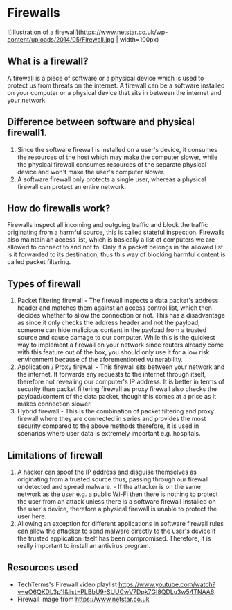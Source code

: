 # Firewalls
![Illustration of a firewall](https://www.netstar.co.uk/wp-content/uploads/2014/05/Firewall.jpg | width=100px)

## What is a firewall?
A firewall is a piece of software or a physical device which is used to protect us from threats on the internet. A firewall can be a software installed on your computer or a physical device that sits in between the internet and your network.

## Difference between software and physical firewall1. 
1. Since the software firewall is installed on a user's device, it consumes the resources of the host which may make the computer slower, while the physical firewall consumes resources of the separate physical device and won't make the user's computer slower.
2. A software firewall only protects a single user, whereas a physical firewall can protect an entire network.

## How do firewalls work?
Firewalls inspect all incoming and outgoing traffic and block the traffic originating from a harmful source, this is called stateful inspection. Firewalls also maintain an access list, which is basically a list of computers we are allowed to connect to and not to. Only if a packet belongs in the allowed list is it forwarded to its destination, thus this way of blocking harmful content is called packet filtering.

## Types of firewall
1. Packet filtering firewall - The firewall inspects a data packet's address header and matches them against an access control list, which then decides whether to allow the connection or not. This has a disadvantage as since it only checks the address header and not the payload, someone can hide malicious content in the payload from a trusted source and cause damage to our computer. While this is the quickest way to implement a firewall on your network since routers already come with this feature out of the box, you should only use it for a low risk environment because of the aforementioned vulnerability.
2. Application / Proxy firewall - This firewall sits between your network and the internet. It forwards any requests to the internet through itself, therefore not revealing our computer's IP address. It is better in terms of security than packet filtering firewall as proxy firewall also checks the payload/content of the data packet, though this comes at a price as it makes connection slower.
3. Hybrid firewall - This is the combination of packet filtering and proxy firewall where they are connected in series and provides the most security compared to the above methods therefore, it is used in scenarios where user data is extremely important e.g. hospitals.

## Limitations of firewall
1. A hacker can spoof the IP address and disguise themselves as originating from a trusted source thus, passing through our firewall undetected and spread malware. - If the attacker is on the same network as the user e.g. a public Wi-Fi then there is nothing to protect the user from an attack unless there is a software firewall installed on the user's device, therefore a physical firewall is unable to protect the user here.
2. Allowing an exception for different applications in software firewall rules can allow the attacker to send malware directly to the user's device if the trusted application itself has been compromised. Therefore, it is really important to install an antivirus program.

## Resources used
* TechTerms's Firewall video playlist https://www.youtube.com/watch?v=eO6QKDL3p1I&list=PLBbU9-SUUCwV7Dpk7GI8QDLu3w54TNAA6
* Firewall image from https://www.netstar.co.uk
